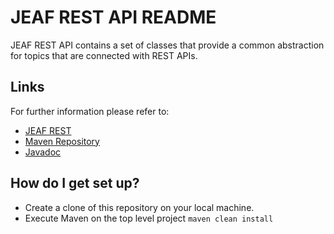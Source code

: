 # JEAF REST API README #

JEAF REST API contains a set of classes that provide a common abstraction for topics that are connected with REST APIs.

## Links ##
For further information please refer to:

* [JEAF REST](https://anaptecs.atlassian.net/l/cp/JGQPmj6k)
* [Maven Repository](https://search.maven.org/artifact/com.anaptecs.jeaf.rest/jeaf-rest-api)
* [Javadoc](https://javadoc.io/doc/com.anaptecs.jeaf.rest/jeaf-rest-api)

## How do I get set up? ##

* Create a clone of this repository on your local machine.
* Execute Maven on the top level project `maven clean install`
